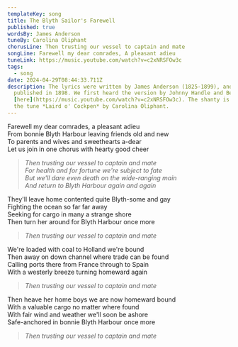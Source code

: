 ```yaml
---
templateKey: song
title: The Blyth Sailor's Farewell
published: true
wordsBy: James Anderson
tuneBy: Carolina Oliphant
chorusLine: Then trusting our vessel to captain and mate
songLine: Farewell my dear comrades, A pleasant adieu
tuneLink: https://music.youtube.com/watch?v=c2xNRSFOw3c
tags:
  - song
date: 2024-04-29T08:44:33.711Z
description: T﻿he lyrics were written by James Anderson (1825-1899), and first
  published in 1898. We first heard the version by Johnny Handle and Benny Graham
  [here](https://music.youtube.com/watch?v=c2xNRSFOw3c). The shanty is set to
  the tune *Laird o' Cockpen* by Carolina Oliphant.
---
```

Farewell my dear comrades, a pleasant adieu\
From bonnie Blyth Harbour leaving friends old and new\
To parents and wives and sweethearts a-dear\
Let us join in one chorus with hearty good cheer

> _Then trusting our vessel to captain and mate_\
> _For health and for fortune we're subject to fate_\
> _But we'll dare even death on the wide-ranging main_\
> _And return to Blyth Harbour again and again_

They'll leave home contented quite Blyth-some and gay\
Fighting the ocean so far far away\
Seeking for cargo in many a strange shore\
Then turn her around for Blyth Harbour once more

> _Then trusting our vessel to captain and mate_

We're loaded with coal to Holland we're bound\
Then away on down channel where trade can be found\
Calling ports there from France through to Spain\
With a westerly breeze turning homeward again

> _Then trusting our vessel to captain and mate_

Then heave her home boys we are now homeward bound\
With a valuable cargo no matter where found\
With fair wind and weather we'll soon be ashore\
Safe-anchored in bonnie Blyth Harbour once more

> _Then trusting our vessel to captain and mate_
